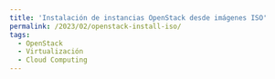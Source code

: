 ```yaml
---
title: 'Instalación de instancias OpenStack desde imágenes ISO'
permalink: /2023/02/openstack-install-iso/
tags:
  - OpenStack
  - Virtualización
  - Cloud Computing
---
```

